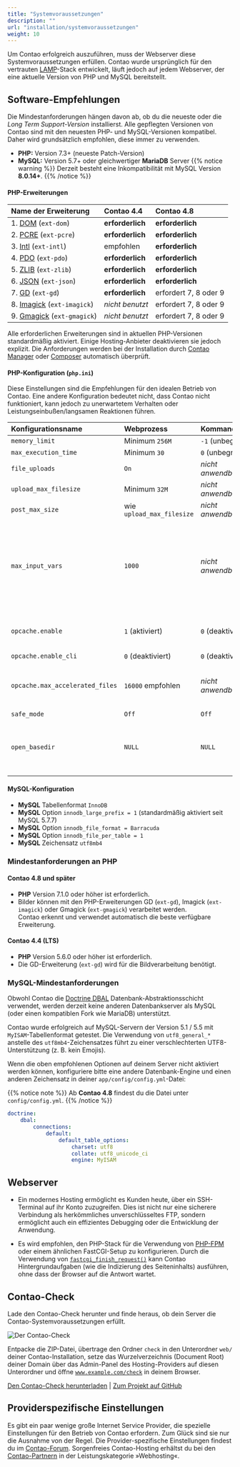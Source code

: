 ```yaml
---
title: "Systemvoraussetzungen"
description: ""
url: "installation/systemvoraussetzungen"
weight: 10
---
```


Um Contao erfolgreich auszuführen, muss der Webserver diese Systemvoraussetzungen erfüllen. Contao wurde ursprünglich 
für den vertrauten [LAMP](https://en.wikipedia.org/wiki/LAMP_(software_bundle))-Stack entwickelt, läuft jedoch auf 
jedem Webserver, der eine aktuelle Version von PHP und MySQL bereitstellt.


## Software-Empfehlungen

Die Mindestanforderungen hängen davon ab, ob du die neueste oder die _Long Term Support-Version_ installierst. Alle 
gepflegten Versionen von Contao sind mit den neuesten PHP- und MySQL-Versionen kompatibel. Daher wird grundsätzlich 
empfohlen, diese immer zu verwenden.

- **PHP:** Version 7.3+ (neueste Patch-Version)
- **MySQL:** Version 5.7+ oder gleichwertiger **MariaDB** Server
{{% notice warning %}}
Derzeit besteht eine Inkompatibilität mit MySQL Version **8.0.14+**.
{{% /notice %}}


#### PHP-Erweiterungen

| Name der Erweiterung                      | Contao 4.4       | Contao 4.8               |
|:------------------------------------------|:-----------------|:-------------------------|
| 1. [DOM][ext-dom] (`ext-dom`)             | **erforderlich** | **erforderlich**         |
| 2. [PCRE][ext-pcre] (`ext-pcre`)          | **erforderlich** | **erforderlich**         |
| 3. [Intl][ext-intl] (`ext-intl`)          | empfohlen        | **erforderlich**         |
| 4. [PDO][ext-pdo] (`ext-pdo`)             | **erforderlich** | **erforderlich**         |
| 5. [ZLIB][ext-zlib] (`ext-zlib`)          | **erforderlich** | **erforderlich**         |
| 6. [JSON][ext-json] (`ext-json`)          | **erforderlich** | **erforderlich**         |
| 7. [GD][ext-gd] (`ext-gd`)                | **erforderlich** | erfordert 7, 8 oder 9    |
| 8. [Imagick][ext-imagick] (`ext-imagick`) | _nicht benutzt_  | erfordert 7, 8 oder 9    |
| 9. [Gmagick][ext-gmagick] (`ext-gmagick`) | _nicht benutzt_  | erfordert 7, 8 oder 9    |

[ext-zlib]: https://www.php.net/manual/en/book.zlib.php
[ext-dom]: https://www.php.net/manual/en/book.dom.php
[ext-pcre]: https://www.php.net/manual/en/book.pcre.php
[ext-intl]: https://www.php.net/manual/en/book.intl.php
[ext-pdo]: https://www.php.net/manual/en/book.pdo.php
[ext-json]: https://www.php.net/manual/en/book.json.php
[ext-gd]: https://www.php.net/manual/en/book.image.php
[ext-imagick]: https://www.php.net/manual/en/book.imagick.php
[ext-gmagick]: https://www.php.net/manual/en/book.gmagick.php

Alle erforderlichen Erweiterungen sind in aktuellen PHP-Versionen standardmäßig aktiviert. Einige Hosting-Anbieter 
deaktivieren sie jedoch explizit. Die Anforderungen werden bei der Installation durch 
[Contao Manager](../../installation/contao-manager) oder [Composer](https://getcomposer.org) automatisch überprüft.


#### PHP-Konfiguration (`php.ini`)

Diese Einstellungen sind die Empfehlungen für den idealen Betrieb von Contao. Eine andere Konfiguration bedeutet nicht, 
dass Contao nicht funktioniert, kann jedoch zu unerwartetem Verhalten oder Leistungseinbußen/langsamen Reaktionen 
führen.

| Konfigurationsname              | Webprozess                   | Kommandozeile           | Anmerkungen                                                                                                                                               |
|:--------------------------------|:-----------------------------|:------------------------|:----------------------------------------------------------------------------------------------------------------------------------------------------------|
| `memory_limit`                  | Minimum `256M`               | `-1`&nbsp;(unbegrenzt)  |                                                                                                                                                           |
| `max_execution_time`            | Minimum `30`                 | `0` (unbegrenzt)        |                                                                                                                                                           |
| `file_uploads`                  | `On`                         | _nicht anwendbar_       |                                                                                                                                                           |
| `upload_max_filesize`           | Minimum `32M`                | _nicht anwendbar_       |                                                                                                                                                           |
| `post_max_size`                 | wie `upload_max_filesize`    | _nicht anwendbar_       |                                                                                                                                                           |
| `max_input_vars`                | `1000`                       | _nicht anwendbar_       | Benötigt möglicherweise mehr, wenn viele Erweiterungen installiert sind. Erhöhe, wenn die Benutzerzugriffsrechte nicht korrekt gespeichert werden können. |
| `opcache.enable`                | `1` (aktiviert)              | `0` (deaktiviert)       | Das Deaktivieren des Opcode-Cache wirkt sich stark auf die Leistung aus.                                                                                  |
| `opcache.enable_cli`            | `0` (deaktiviert)            | `0` (deaktiviert)       |                                                                                                                                                           |
| `opcache.max_accelerated_files` | `16000` empfohlen            | _nicht anwendbar_       | Ein niedrigerer Wert kann zu einer unnötigen Verlangsamung führen.                                                                                        |
| `safe_mode`                     | `Off`                        | `Off`                   |                                                                                                                                                           |
| `open_basedir`                  | `NULL`                       | `NULL`                  | Wenn aktiv, stelle sicher, dass auf das temporäre Verzeichnis des Systems zugegriffen werden kann.                                                   |


#### MySQL-Konfiguration

- **MySQL** Tabellenformat `InnoDB`
- **MySQL** Option `innodb_large_prefix = 1` (standardmäßig aktiviert seit MySQL 5.7.7)
- **MySQL** Option `innodb_file_format = Barracuda`
- **MySQL** Option `innodb_file_per_table = 1`
- **MySQL** Zeichensatz `utf8mb4`


### Mindestanforderungen an PHP

#### Contao 4.8 und später

- **PHP** Version 7.1.0 oder höher ist erforderlich.
- Bilder können mit den PHP-Erweiterungen GD (`ext-gd`), Imagick (`ext-imagick`) oder Gmagick (`ext-gmagick`) 
verarbeitet werden.  
Contao erkennt und verwendet automatisch die beste verfügbare Erweiterung.


#### Contao 4.4 (LTS)

- **PHP** Version 5.6.0 oder höher ist erforderlich.
- Die GD-Erweiterung (`ext-gd`) wird für die Bildverarbeitung benötigt.


### MySQL-Mindestanforderungen 

Obwohl Contao die [Doctrine DBAL](https://www.doctrine-project.org/projects/dbal.html) Datenbank-Abstraktionsschicht 
verwendet, werden derzeit keine anderen Datenbankserver als MySQL (oder einen kompatiblen Fork wie MariaDB) unterstützt.

Contao wurde erfolgreich auf MySQL-Servern der Version 5.1 / 5.5 mit `MyISAM`-Tabellenformat getestet. Die Verwendung 
von `utf8_general_*` anstelle des `utf8mb4`-Zeichensatzes führt zu einer verschlechterten UTF8-Unterstützung (z. B. 
kein Emojis).

Wenn die oben empfohlenen Optionen auf deinem Server nicht aktiviert werden können, konfiguriere bitte eine andere 
Datenbank-Engine und einen anderen Zeichensatz in deiner `app/config/config.yml`-Datei:

{{% notice note %}}
Ab **Contao 4.8** findest du die Datei unter `config/config.yml`.
{{% /notice %}}

```yml
doctrine:
    dbal:
        connections:
            default:
                default_table_options:
                    charset: utf8
                    collate: utf8_unicode_ci
                    engine: MyISAM
```


## Webserver

- Ein modernes Hosting ermöglicht es Kunden heute, über ein SSH-Terminal auf ihr Konto zuzugreifen. Dies ist nicht nur 
eine sicherere Verbindung als herkömmliches unverschlüsseltes FTP, sondern ermöglicht auch ein effizientes Debugging 
oder die Entwicklung der Anwendung.

- Es wird empfohlen, den PHP-Stack für die Verwendung von [PHP-FPM](https://php-fpm.org) oder einem ähnlichen 
FastCGI-Setup zu konfigurieren. Durch die Verwendung von 
[`fastcgi_finish_request()`](https://www.php.net/manual/en/function.fastcgi-finish-request.php) kann Contao 
Hintergrundaufgaben (wie die Indizierung des Seiteninhalts) ausführen, ohne dass der Browser auf die Antwort wartet.


## Contao-Check

Lade den Contao-Check herunter und finde heraus, ob dein Server die Contao-Systemvoraussetzungen erfüllt.

![Der Contao-Check](/de/installation/images/de/der-contao-check.png)

Entpacke die ZIP-Datei, übertrage den Ordner <code>check</code> in den Unterordner `web/` deiner Contao-Installation, setze das Wurzelverzeichnis (Document Root) deiner Domain über das Admin-Panel des Hosting-Providers auf diesen Unterordner und öffne 
<code>www.example.com/check</code> in deinem Browser.

[Den Contao-Check herunterladen](https://github.com/contao/check/zipball/master) | 
[Zum Projekt auf GitHub](https://github.com/contao/check)


## Providerspezifische Einstellungen

Es gibt ein paar wenige große Internet Service Provider, die spezielle Einstellungen für den Betrieb von Contao 
erfordern. Zum Glück sind sie nur die Ausnahme von der Regel. Die Provider-spezifische Einstellungen findest du im 
[Contao-Forum](https://community.contao.org/de/forumdisplay.php?67-Erfahrungen-mit-Webhostern). Sorgenfreies 
Contao-Hosting erhältst du bei den [Contao-Partnern](https://contao.org/de/contao-partner.html) in der 
Leistungskategorie »Webhosting«.
